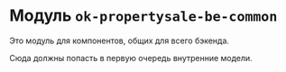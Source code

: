# Модуль `ok-propertysale-be-common`

Это модуль для компонентов, общих для всего бэкенда.

Сюда должны попасть в первую очередь внутренние модели.
